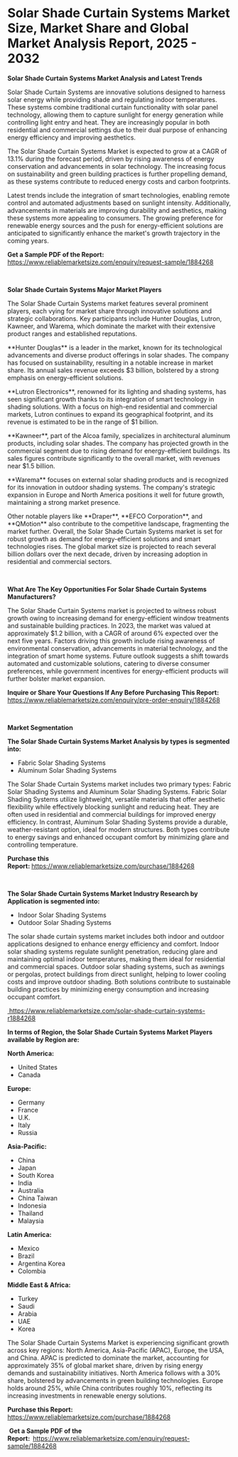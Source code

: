 <p><h1>Solar Shade Curtain Systems Market Size, Market Share and Global Market Analysis Report, 2025 - 2032</h1></p><p><strong>Solar Shade Curtain Systems Market Analysis and Latest Trends</strong></p>
<p><p>Solar Shade Curtain Systems are innovative solutions designed to harness solar energy while providing shade and regulating indoor temperatures. These systems combine traditional curtain functionality with solar panel technology, allowing them to capture sunlight for energy generation while controlling light entry and heat. They are increasingly popular in both residential and commercial settings due to their dual purpose of enhancing energy efficiency and improving aesthetics.</p><p>The Solar Shade Curtain Systems Market is expected to grow at a CAGR of 13.1% during the forecast period, driven by rising awareness of energy conservation and advancements in solar technology. The increasing focus on sustainability and green building practices is further propelling demand, as these systems contribute to reduced energy costs and carbon footprints. </p><p>Latest trends include the integration of smart technologies, enabling remote control and automated adjustments based on sunlight intensity. Additionally, advancements in materials are improving durability and aesthetics, making these systems more appealing to consumers. The growing preference for renewable energy sources and the push for energy-efficient solutions are anticipated to significantly enhance the market's growth trajectory in the coming years.</p></p>
<p><strong>Get a Sample PDF of the Report:&nbsp;</strong> <a href="https://www.reliablemarketsize.com/enquiry/request-sample/1884268?utm_campaign=3447&utm_medium=2&utm_source=Github&utm_content=ia&utm_term=12042025&utm_id=solar-shade-curtain-systems">https://www.reliablemarketsize.com/enquiry/request-sample/1884268</a></p>
<p>&nbsp;</p>
<p><strong>Solar Shade Curtain Systems Major Market Players</strong></p>
<p><p>The Solar Shade Curtain Systems market features several prominent players, each vying for market share through innovative solutions and strategic collaborations. Key participants include Hunter Douglas, Lutron, Kawneer, and Warema, which dominate the market with their extensive product ranges and established reputations.</p><p>**Hunter Douglas** is a leader in the market, known for its technological advancements and diverse product offerings in solar shades. The company has focused on sustainability, resulting in a notable increase in market share. Its annual sales revenue exceeds $3 billion, bolstered by a strong emphasis on energy-efficient solutions.</p><p>**Lutron Electronics**, renowned for its lighting and shading systems, has seen significant growth thanks to its integration of smart technology in shading solutions. With a focus on high-end residential and commercial markets, Lutron continues to expand its geographical footprint, and its revenue is estimated to be in the range of $1 billion.</p><p>**Kawneer**, part of the Alcoa family, specializes in architectural aluminum products, including solar shades. The company has projected growth in the commercial segment due to rising demand for energy-efficient buildings. Its sales figures contribute significantly to the overall market, with revenues near $1.5 billion.</p><p>**Warema** focuses on external solar shading products and is recognized for its innovation in outdoor shading systems. The company's strategic expansion in Europe and North America positions it well for future growth, maintaining a strong market presence.</p><p>Other notable players like **Draper**, **EFCO Corporation**, and **QMotion** also contribute to the competitive landscape, fragmenting the market further. Overall, the Solar Shade Curtain Systems market is set for robust growth as demand for energy-efficient solutions and smart technologies rises. The global market size is projected to reach several billion dollars over the next decade, driven by increasing adoption in residential and commercial sectors.</p></p>
<p>&nbsp;</p>
<p><strong>What Are The Key Opportunities For Solar Shade Curtain Systems Manufacturers?</strong></p>
<p><p>The Solar Shade Curtain Systems market is projected to witness robust growth owing to increasing demand for energy-efficient window treatments and sustainable building practices. In 2023, the market was valued at approximately $1.2 billion, with a CAGR of around 6% expected over the next five years. Factors driving this growth include rising awareness of environmental conservation, advancements in material technology, and the integration of smart home systems. Future outlook suggests a shift towards automated and customizable solutions, catering to diverse consumer preferences, while government incentives for energy-efficient products will further bolster market expansion.</p></p>
<p><strong>Inquire or Share Your Questions If Any Before Purchasing This Report:</strong> <a href="https://www.reliablemarketsize.com/enquiry/pre-order-enquiry/1884268?utm_campaign=3447&utm_medium=2&utm_source=Github&utm_content=ia&utm_term=12042025&utm_id=solar-shade-curtain-systems">https://www.reliablemarketsize.com/enquiry/pre-order-enquiry/1884268</a></p>
<p>&nbsp;</p>
<p><strong>Market Segmentation</strong></p>
<p><strong>The Solar Shade Curtain Systems Market Analysis by types is segmented into:</strong></p>
<p><ul><li>Fabric Solar Shading Systems</li><li>Aluminum Solar Shading Systems</li></ul></p>
<p><p>The Solar Shade Curtain Systems market includes two primary types: Fabric Solar Shading Systems and Aluminum Solar Shading Systems. Fabric Solar Shading Systems utilize lightweight, versatile materials that offer aesthetic flexibility while effectively blocking sunlight and reducing heat. They are often used in residential and commercial buildings for improved energy efficiency. In contrast, Aluminum Solar Shading Systems provide a durable, weather-resistant option, ideal for modern structures. Both types contribute to energy savings and enhanced occupant comfort by minimizing glare and controlling temperature.</p></p>
<p><strong>Purchase this Report:&nbsp;</strong><a href="https://www.reliablemarketsize.com/purchase/1884268?utm_campaign=3447&utm_medium=2&utm_source=Github&utm_content=ia&utm_term=12042025&utm_id=solar-shade-curtain-systems">https://www.reliablemarketsize.com/purchase/1884268</a></p>
<p>&nbsp;</p>
<p><strong>The Solar Shade Curtain Systems Market Industry Research by Application is segmented into:</strong></p>
<p><ul><li>Indoor Solar Shading Systems</li><li>Outdoor Solar Shading Systems</li></ul></p>
<p><p>The solar shade curtain systems market includes both indoor and outdoor applications designed to enhance energy efficiency and comfort. Indoor solar shading systems regulate sunlight penetration, reducing glare and maintaining optimal indoor temperatures, making them ideal for residential and commercial spaces. Outdoor solar shading systems, such as awnings or pergolas, protect buildings from direct sunlight, helping to lower cooling costs and improve outdoor shading. Both solutions contribute to sustainable building practices by minimizing energy consumption and increasing occupant comfort.</p></p>
<p><a href="https://www.reliablemarketsize.com/solar-shade-curtain-systems-r1884268?utm_campaign=3447&utm_medium=2&utm_source=Github&utm_content=ia&utm_term=12042025&utm_id=solar-shade-curtain-systems">&nbsp;https://www.reliablemarketsize.com/solar-shade-curtain-systems-r1884268</a></p>
<p><strong>In terms of Region, the Solar Shade Curtain Systems Market Players available by Region are:</strong></p>
<p>
    <p> <strong> North America: </strong>
        <ul>
            <li>United States</li>
            <li>Canada</li>
        </ul>
        </p> 
    <p> <strong> Europe: </strong>
        <ul>
            <li>Germany</li>
            <li>France</li>
            <li>U.K.</li>
            <li>Italy</li>
            <li>Russia</li>
        </ul>
        </p> 
    <p> <strong> Asia-Pacific: </strong>
        <ul>
            <li>China</li>
            <li>Japan</li>
            <li>South Korea</li>
            <li>India</li>
            <li>Australia</li>
            <li>China Taiwan</li>
            <li>Indonesia</li>
            <li>Thailand</li>
            <li>Malaysia</li>
        </ul>
        </p> 
    <p> <strong> Latin America: </strong>
        <ul>
            <li>Mexico</li>
            <li>Brazil</li>
            <li>Argentina Korea</li>
            <li>Colombia</li>
        </ul>
        </p> 
    <p> <strong> Middle East & Africa: </strong>
        <ul>
            <li>Turkey</li>
            <li>Saudi</li>
            <li>Arabia</li>
            <li>UAE</li>
            <li>Korea</li>
        </ul>
    </p>
    </p>
<p><p>The Solar Shade Curtain Systems Market is experiencing significant growth across key regions: North America, Asia-Pacific (APAC), Europe, the USA, and China. APAC is predicted to dominate the market, accounting for approximately 35% of global market share, driven by rising energy demands and sustainability initiatives. North America follows with a 30% share, bolstered by advancements in green building technologies. Europe holds around 25%, while China contributes roughly 10%, reflecting its increasing investments in renewable energy solutions.</p></p>
<p><strong>Purchase this Report: </strong><a href="https://www.reliablemarketsize.com/purchase/1884268?utm_campaign=3447&utm_medium=2&utm_source=Github&utm_content=ia&utm_term=12042025&utm_id=solar-shade-curtain-systems">https://www.reliablemarketsize.com/purchase/1884268</a></p>
<p>&nbsp;<strong>Get a Sample PDF of the Report:&nbsp;&nbsp;</strong><a href="https://www.reliablemarketsize.com/enquiry/request-sample/1884268?utm_campaign=3447&utm_medium=2&utm_source=Github&utm_content=ia&utm_term=12042025&utm_id=solar-shade-curtain-systems">https://www.reliablemarketsize.com/enquiry/request-sample/1884268</a></p>
<p><strong></strong></p>
<p><p></p><p></p><p></p></p>